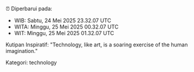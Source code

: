 ⏰ Diperbarui pada:
- WIB: Sabtu, 24 Mei 2025 23.32.07 UTC
- WITA: Minggu, 25 Mei 2025 00.32.07 UTC
- WIT: Minggu, 25 Mei 2025 01.32.07 UTC

Kutipan Inspiratif:
"Technology, like art, is a soaring exercise of the human imagination."


Kategori: technology

